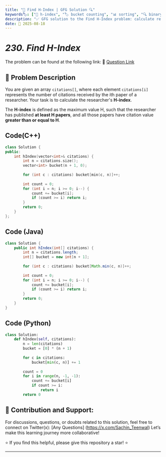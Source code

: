 ```yaml
---
title: "🔢 Find H-Index | GFG Solution 🔍"
keywords🏷️: ["🔢 h-index", "🏷️ bucket counting", "📊 sorting", "🔍 binary search", "📘 GFG", "🏁 competitive programming", "📚 DSA"]
description: "✅ GFG solution to the Find H-Index problem: calculate researcher's h-index using optimal bucket counting technique with linear time complexity. 🚀"
date: 📅 2025-08-18
---
```


# *230. Find H-Index*

The problem can be found at the following link: 🔗 [Question Link](https://www.geeksforgeeks.org/problems/find-h-index--165609/1)

## **🧩 Problem Description**

You are given an array `citations[]`, where each element `citations[i]` represents the number of citations received by the ith paper of a researcher. Your task is to calculate the researcher's **H-index**.

The **H-index** is defined as the maximum value H, such that the researcher has published **at least H papers**, and all those papers have citation value **greater than or equal to H**.


## Code(C++)
```cpp
class Solution {
public:
    int hIndex(vector<int>& citations) {
        int n = citations.size();
        vector<int> bucket(n + 1, 0);
        
        for (int c : citations) bucket[min(c, n)]++;
        
        int count = 0;
        for (int i = n; i >= 0; i--) {
            count += bucket[i];
            if (count >= i) return i;
        }
        return 0;
    }
};
```

## Code (Java)

```java
class Solution {
    public int hIndex(int[] citations) {
        int n = citations.length;
        int[] bucket = new int[n + 1];
        
        for (int c : citations) bucket[Math.min(c, n)]++;
        
        int count = 0;
        for (int i = n; i >= 0; i--) {
            count += bucket[i];
            if (count >= i) return i;
        }
        return 0;
    }
}
```

## Code (Python)

```python
class Solution:
    def hIndex(self, citations):
        n = len(citations)
        bucket = [0] * (n + 1)
        
        for c in citations:
            bucket[min(c, n)] += 1
        
        count = 0
        for i in range(n, -1, -1):
            count += bucket[i]
            if count >= i:
                return i
        return 0
```



## 🎯 **Contribution and Support:**

For discussions, questions, or doubts related to this solution, feel free to connect on Twitter(x): [Any Questions] (https://x.com/Sachin_Teenwal) Let’s make this learning journey more collaborative!

⭐ If you find this helpful, please give this repository a star! ⭐

---
